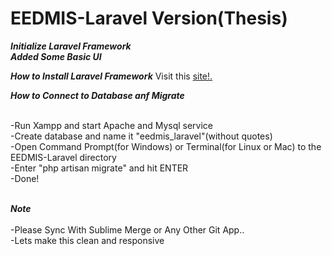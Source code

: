 <h1>EEDMIS-Laravel Version(Thesis)</h1>

***Initialize Laravel Framework***<br>
***Added Some Basic UI***<br>




***How to Install Laravel Framework***
Visit this <a href="https://laravel.com/docs/5.8/installation">site!.</a>


***How to Connect to Database anf Migrate***<br><br>

-Run Xampp and start Apache and Mysql service<br>
-Create database and name it "eedmis_laravel"(without quotes)<br>
-Open Command Prompt(for Windows) or Terminal(for Linux or Mac) to the EEDMIS-Laravel directory<br>
-Enter "php artisan migrate" and hit ENTER<br>
-Done!<br><br>

***Note***<br><br>
-Please Sync With Sublime Merge or Any Other Git App..<br>
-Lets make this clean and responsive<br>